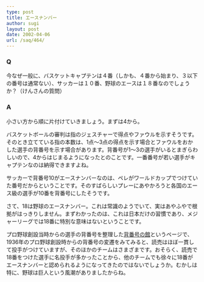 ```yaml
---
type: post
title: エースナンバー
author: sugi
layout: post
date: 2002-04-06
url: /saq/464/
---
```

### Q 

今なぜ一般に、バスケットキャプテンは４番（しかも、４番から始まり、３以下の番号は通常ない）、サッカーは１０番、野球のエースは１８番なのでしょうか？（けんさんの質問）

### A 

小さい方から順に片付けていきましょう。まずは4から。

バスケットボールの審判は指のジェスチャーで得点やファウルを示すそうです。そのとき立てている指の本数は、1点～3点の得点を示す場合とファウルをおかした選手の背番号を示す場合があります。背番号が1～3の選手がいるとまぎらわしいので、4からはじまるようになったとのことです。一番番号が若い選手がキャプテンなのは納得できますよね。

サッカーで背番号10がエースナンバーなのは、ペレがワールドカップでつけていた番号だからということです。そのすばらしいプレーにあやかろうと各国のエース級の選手が10番を背番号にしたそうです。

さて、18は野球のエースナンバー。これは常識のようでいて、実はあやふやで根拠がはっきりしません。まずわかったのは、これは日本だけの習慣であり、メジャーリーグでは18番に特別な意味はないということです。

プロ野球創設当時からの選手の背番号を整理した<a href="http://page.freett.com/tmworks/index.htm" onclick="_gaq.push(['_trackEvent', 'outbound-article', 'http://page.freett.com/tmworks/index.htm', '背番号の館']);" >背番号の館</a>というページで、1936年のプロ野球創設時からの背番号の変遷をみてみると、読売はほぼ一貫して投手がつけていますが、そのほかのチームはさまざまです。おそらく、読売で18番をつけた選手に名投手が多かったことから、他のチームでも徐々に18番がエースナンバーと認められるようになってきたのではないでしょうか。むかしは特に、野球は巨人という風潮がありましたからね。